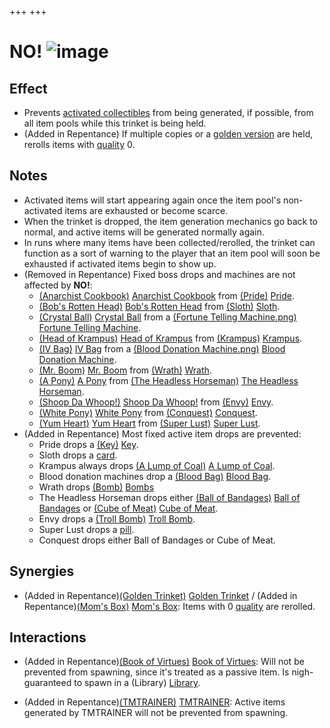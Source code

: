 +++
+++

 # NO! ![image](/image/NO!.png) 

Effect
--------


* Prevents [activated collectibles](/wiki/Activated_collectible "Activated collectible") from being generated, if possible, from all item pools while this trinket is being held.
* (Added in Repentance) If multiple copies or a [golden version](/wiki/Golden_Trinket "Golden Trinket") are held, rerolls items with [quality](/wiki/Item_quality "Item quality") 0.


Notes
-------


* Activated items will start appearing again once the item pool's non-activated items are exhausted or become scarce.
* When the trinket is dropped, the item generation mechanics go back to normal, and active items will be generated normally again.
* In runs where many items have been collected/rerolled, the trinket can function as a sort of warning to the player that an item pool will soon be exhausted if activated items begin to show up.
* (Removed in Repentance) Fixed boss drops and machines are not affected by **NO!**:
	+ [(Anarchist Cookbook)](/wiki/Anarchist_Cookbook "Anarchist Cookbook") [Anarchist Cookbook](/wiki/Anarchist_Cookbook "Anarchist Cookbook") from [(Pride)](/wiki/Pride "Pride") [Pride](/wiki/Pride "Pride").
	+ [(Bob's Rotten Head)](/wiki/Bob%27s_Rotten_Head "Bob's Rotten Head") [Bob's Rotten Head](/wiki/Bob%27s_Rotten_Head "Bob's Rotten Head") from [(Sloth)](/wiki/Sloth "Sloth") [Sloth](/wiki/Sloth "Sloth").
	+ [(Crystal Ball)](/wiki/Crystal_Ball "Crystal Ball") [Crystal Ball](/wiki/Crystal_Ball "Crystal Ball") from a [(Fortune Telling Machine.png)](https://static.wikia.nocookie.net/bindingofisaacre_gamepedia/images/c/c6/Fortune_Telling_Machine.png/revision/latest?cb=20210821120636) [Fortune Telling Machine](/wiki/Machines#Fortune_Telling_Machine "Machines").
	+ [(Head of Krampus)](/wiki/Head_of_Krampus "Head of Krampus") [Head of Krampus](/wiki/Head_of_Krampus "Head of Krampus") from [(Krampus)](/wiki/Krampus "Krampus") [Krampus](/wiki/Krampus "Krampus").
	+ [(IV Bag)](/wiki/IV_Bag "IV Bag") [IV Bag](/wiki/IV_Bag "IV Bag") from a [(Blood Donation Machine.png)](https://static.wikia.nocookie.net/bindingofisaacre_gamepedia/images/6/6e/Blood_Donation_Machine.png/revision/latest?cb=20210821075842) [Blood Donation Machine](/wiki/Machines#Blood_Donation_Machine "Machines").
	+ [(Mr. Boom)](/wiki/Mr._Boom "Mr. Boom") [Mr. Boom](/wiki/Mr._Boom "Mr. Boom") from [(Wrath)](/wiki/Wrath "Wrath") [Wrath](/wiki/Wrath "Wrath").
	+ [(A Pony)](/wiki/A_Pony "A Pony") [A Pony](/wiki/A_Pony "A Pony") from [(The Headless Horseman)](/wiki/The_Headless_Horseman "The Headless Horseman") [The Headless Horseman](/wiki/The_Headless_Horseman "The Headless Horseman").
	+ [(Shoop Da Whoop!)](/wiki/Shoop_Da_Whoop! "Shoop Da Whoop!") [Shoop Da Whoop!](/wiki/Shoop_Da_Whoop! "Shoop Da Whoop!") from [(Envy)](/wiki/Envy "Envy") [Envy](/wiki/Envy "Envy").
	+ [(White Pony)](/wiki/White_Pony "White Pony") [White Pony](/wiki/White_Pony "White Pony") from [(Conquest)](/wiki/Conquest "Conquest") [Conquest](/wiki/Conquest "Conquest").
	+ [(Yum Heart)](/wiki/Yum_Heart "Yum Heart") [Yum Heart](/wiki/Yum_Heart "Yum Heart") from [(Super Lust)](/wiki/Super_Lust "Super Lust") [Super Lust](/wiki/Super_Lust "Super Lust").
* (Added in Repentance) Most fixed active item drops are prevented:
	+ Pride drops a [(Key)](/wiki/Key "Key") [Key](/wiki/Key "Key").
	+ Sloth drops a [card](/wiki/Cards_and_Runes#Cards "Cards and Runes").
	+ Krampus always drops [(A Lump of Coal)](/wiki/A_Lump_of_Coal "A Lump of Coal") [A Lump of Coal](/wiki/A_Lump_of_Coal "A Lump of Coal").
	+ Blood donation machines drop a [(Blood Bag)](/wiki/Blood_Bag "Blood Bag") [Blood Bag](/wiki/Blood_Bag "Blood Bag").
	+ Wrath drops [(Bomb)](/wiki/Bomb "Bomb") [Bombs](/wiki/Bomb "Bomb")
	+ The Headless Horseman drops either [(Ball of Bandages)](/wiki/Ball_of_Bandages "Ball of Bandages") [Ball of Bandages](/wiki/Ball_of_Bandages "Ball of Bandages") or [(Cube of Meat)](/wiki/Cube_of_Meat "Cube of Meat") [Cube of Meat](/wiki/Cube_of_Meat "Cube of Meat").
	+ Envy drops a [(Troll Bomb)](/wiki/Troll_Bomb "Troll Bomb") [Troll Bomb](/wiki/Troll_Bomb "Troll Bomb").
	+ Super Lust drops a [pill](/wiki/Pill "Pill").
	+ Conquest drops either Ball of Bandages or Cube of Meat.


Synergies
-----------


* (Added in Repentance)[(Golden Trinket)](/wiki/Golden_Trinket "Golden Trinket") [Golden Trinket](/wiki/Golden_Trinket "Golden Trinket") / (Added in Repentance)[(Mom's Box)](/wiki/Mom%27s_Box "Mom's Box") [Mom's Box](/wiki/Mom%27s_Box "Mom's Box"): Items with 0 [quality](/wiki/Item_quality "Item quality") are rerolled.


Interactions
--------------


* (Added in Repentance)[(Book of Virtues)](/wiki/Book_of_Virtues "Book of Virtues") [Book of Virtues](/wiki/Book_of_Virtues "Book of Virtues"): Will not be prevented from spawning, since it's treated as a passive item. Is nigh-guaranteed to spawn in a (Library) [Library](/wiki/Library "Library").


* (Added in Repentance)[(TMTRAINER)](/wiki/TMTRAINER "TMTRAINER") [TMTRAINER](/wiki/TMTRAINER "TMTRAINER"): Active items generated by TMTRAINER will not be prevented from spawning.


